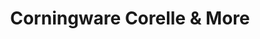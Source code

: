 ---
title: "Corningware Corelle & More"
url: /pleasant-prairie/corningware-corelle-und-more/
shop: Küchen
---